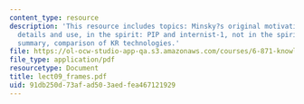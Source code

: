 ```yaml
---
content_type: resource
description: 'This resource includes topics: Minsky?s original motivations, observations,
  details and use, in the spirit: PIP and internist-1, not in the spirit: FRL, frames
  summary, comparison of KR technologies.'
file: https://ol-ocw-studio-app-qa.s3.amazonaws.com/courses/6-871-knowledge-based-applications-systems-spring-2005/91db250d73afad503aedfea467121929_lect09_frames.pdf
file_type: application/pdf
resourcetype: Document
title: lect09_frames.pdf
uid: 91db250d-73af-ad50-3aed-fea467121929
---
```

